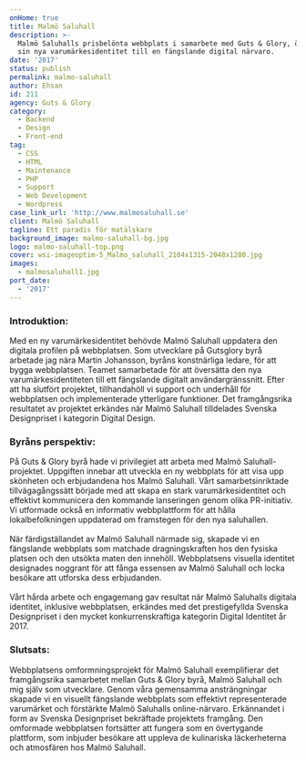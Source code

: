 ```yaml
---
onHome: true
title: Malmö Saluhall
description: >-
  Malmö Saluhalls prisbelönta webbplats i samarbete med Guts & Glory, översätter
  sin nya varumärkesidentitet till en fängslande digital närvaro.
date: '2017'
status: publish
permalink: malmo-saluhall
author: Ehsan
id: 211
agency: Guts & Glory
category:
  - Backend
  - Design
  - Front-end
tag:
  - CSS
  - HTML
  - Maintenance
  - PHP
  - Support
  - Web Development
  - Wordpress
case_link_url: 'http://www.malmosaluhall.se'
client: Malmö Saluhall
tagline: Ett paradis för matälskare
background_image: malmo-saluhall-bg.jpg
logo: malmo-saluhall-top.png
cover: wsi-imageoptim-5_Malmo_saluhall_2104x1315-2048x1280.jpg
images:
  - malmosaluhall1.jpg
port_date:
  - '2017'
---
```

<h3>Introduktion:</h3>
  <p>
    Med en ny varumärkesidentitet behövde Malmö Saluhall uppdatera den digitala profilen på webbplatsen. Som utvecklare på Gutsglory byrå arbetade jag nära Martin Johansson, byråns konstnärliga ledare, för att bygga webbplatsen. Teamet samarbetade för att översätta den nya varumärkesidentiteten till ett fängslande digitalt användargränssnitt. Efter att ha slutfört projektet, tillhandahöll vi support och underhåll för webbplatsen och implementerade ytterligare funktioner. Det framgångsrika resultatet av projektet erkändes när Malmö Saluhall tilldelades Svenska Designpriset i kategorin Digital Design.
  </p>
   <h3>Byråns perspektiv:</h3>
  <p>
    På Guts & Glory byrå hade vi privilegiet att arbeta med Malmö Saluhall-projektet. Uppgiften innebar att utveckla en ny webbplats för att visa upp skönheten och erbjudandena hos Malmö Saluhall. Vårt samarbetsinriktade tillvägagångssätt började med att skapa en stark varumärkesidentitet och effektivt kommunicera den kommande lanseringen genom olika PR-initiativ. Vi utformade också en informativ webbplattform för att hålla lokalbefolkningen uppdaterad om framstegen för den nya saluhallen.<br /><br />
    När färdigställandet av Malmö Saluhall närmade sig, skapade vi en fängslande webbplats som matchade dragningskraften hos den fysiska platsen och den utsökta maten den innehöll. Webbplatsens visuella identitet designades noggrant för att fånga essensen av Malmö Saluhall och locka besökare att utforska dess erbjudanden. <br /><br />
    Vårt hårda arbete och engagemang gav resultat när Malmö Saluhalls digitala identitet, inklusive webbplatsen, erkändes med det prestigefyllda Svenska Designpriset i den mycket konkurrenskraftiga kategorin Digital Identitet år 2017.
  </p>

  <h3>Slutsats:</h3>
  <p>
    Webbplatsens omformningsprojekt för Malmö Saluhall exemplifierar det framgångsrika samarbetet mellan Guts & Glory byrå, Malmö Saluhall och mig själv som utvecklare. Genom våra gemensamma ansträngningar skapade vi en visuellt fängslande webbplats som effektivt representerade varumärket och förstärkte Malmö Saluhalls online-närvaro. Erkännandet i form av Svenska Designpriset bekräftade projektets framgång. Den omformade webbplatsen fortsätter att fungera som en övertygande plattform, som inbjuder besökare att uppleva de kulinariska läckerheterna och atmosfären hos Malmö Saluhall.
  </p>
